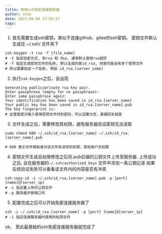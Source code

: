 ```yaml
---
title: 使用ssh免密连接服务器
author: stan
date: 2023-08-09 17:54:17
tags:
---
```


1. 首先需要生成ssh密钥，类似于连接github、gitee的ssh密钥。
密钥文件默认生成在 ~/.ssh/ 文件夹下
```shell
ssh-keygen -t rsa -f [file_name]
# -t 指定加密方式, 有rsa 和 dsa, 通常默认使用rsa就好
# -f 指定生成密钥文件的名称, 默认生成的是id_rsa, 但是可能会有多个密钥文件
# 所以需要指定一个名称, 例如 id_rsa.[server_name]

```

2. 执行`ssk-keygen`之后，会出现
```shell
Generating public/private rsa key pair.
Enter passphrase (empty for no passphrase):
Enter same passphrase again:
Your identification has been saved in id_rsa.[server_name]
Your public key has been saved in id_rsa.[server_name].pub
The key fingerprint is:
# 这里是提示输入使用密钥文件时的密码，可以设置为空，直接回车就是
```

3. 文件生成之后，需要修改其权限，避免服务器验证密钥无法读取
```shell
sudo chmod 600 ~/.ssh/id_rsa.[server_name] ~/.ssh/id_rsa.[server_name].pub

# 600 表示文件拥有者对该文件有读写的权限，其他用户无权限
```

4. 密钥文件生成且权限修改之后将.pub后缀的公钥文件上传至服务器.
上传成功之后, 会在服务器的`~/.ssh/authorized_keys` 文件中添加一条公钥记录
如果后续验证失败可以看看该文件内的内容是否有冲突
```shell
ssh-copy-id -i ~/.ssh/id_rsa.[server_name].pub -p [port] [name]@[server_ip]
# -i 指定要上传的公钥文件
# -p 服务器开放端口号
```

5. 配置完成之后可以开始免密连接服务器了
```shell
ssh -i ~/.ssh/id_rsa.[server_name] -p [port] [name]@[server_ip]
# -i 指定连接服务器时使用的私钥文件
```

ok， 至此最基础的ssh免密连接服务器就完成了